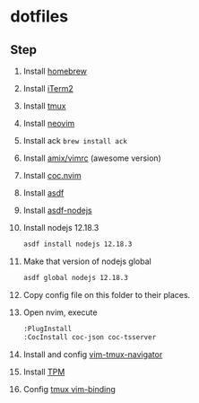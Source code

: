 # dotfiles

## Step
1. Install [homebrew](https://brew.sh/)

1. Install [iTerm2](https://iterm2.com/)

1. Install [tmux](https://github.com/tmux/tmux/wiki)

1. Install [neovim](https://neovim.io/)

1. Install ack `brew install ack`

1. Install [amix/vimrc](https://github.com/amix/vimrc) (awesome version)

1. Install [coc.nvim](https://github.com/neoclide/coc.nvim)

1. Install [asdf](https://asdf-vm.com)

1. Install [asdf-nodejs](https://github.com/asdf-vm/asdf-nodejs)

1. Install nodejs 12.18.3
    ```sh
    asdf install nodejs 12.18.3
    ```

1. Make that version of nodejs global
    ```sh
    asdf global nodejs 12.18.3
    ```

1. Copy config file on this folder to their places.

1. Open nvim, execute
    ```sh
    :PlugInstall
    :CocInstall coc-json coc-tsserver
    ```

1. Install and config [vim-tmux-navigator](https://github.com/christoomey/vim-tmux-navigator)

1. Install [TPM](https://github.com/tmux-plugins/tpm)

1. Config [tmux vim-binding](https://www.rushiagr.com/blog/2016/06/16/everything-you-need-to-know-about-tmux-copy-pasting/)
